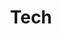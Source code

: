 ---
# Featured tags need to have either the `list` or `grid` layout (PRO only).
layout: list
type: category

# The title of the tag's page.
title: Tech
# The name of the tag, used in a post's front matter (e.g. tags: [<slug>]).
slug: tech

sidebar: true
order: 2

# (Optional) Write a short (~150 characters) description of this featured tag.
description: >
  **Tech 관련 글**을 모아놓은 공간

# (Optional) You can disable grouping posts by date.
# no_groups: true

# Exclude this example category from the sitemap.
# DON'T USE THIS SETTING IN YOUR CATEGORIES!
image:
  path: /assets/img/new_logo.jpg
---